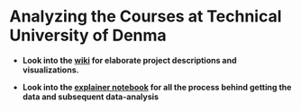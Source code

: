 # Analyzing the Courses at Technical University of Denma

* **Look into the [wiki](https://github.com/Sam1511/Social_Graph_Project_Final_2016/wiki) for elaborate project descriptions and visualizations.**



* **Look into the [explainer notebook](http://nbviewer.jupyter.org/github/Sam1511/Social_Graph_Project_Final_2016/blob/master/explainer_notebook-Final.ipynb) for all the process behind getting the data and subsequent data-analysis**

